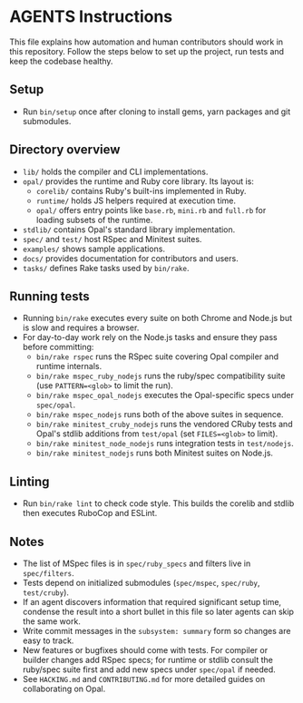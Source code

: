 # AGENTS Instructions

This file explains how automation and human contributors should work in this
repository. Follow the steps below to set up the project, run tests and keep the
codebase healthy.


## Setup
- Run `bin/setup` once after cloning to install gems, yarn packages and git submodules.

## Directory overview
- `lib/` holds the compiler and CLI implementations.
- `opal/` provides the runtime and Ruby core library. Its layout is:
  - `corelib/` contains Ruby's built-ins implemented in Ruby.
  - `runtime/` holds JS helpers required at execution time.
  - `opal/` offers entry points like `base.rb`, `mini.rb` and `full.rb` for
    loading subsets of the runtime.
- `stdlib/` contains Opal's standard library implementation.
- `spec/` and `test/` host RSpec and Minitest suites.
- `examples/` shows sample applications.
- `docs/` provides documentation for contributors and users.
- `tasks/` defines Rake tasks used by `bin/rake`.

## Running tests
- Running `bin/rake` executes every suite on both Chrome and Node.js but is slow and requires a browser.
- For day-to-day work rely on the Node.js tasks and ensure they pass before committing:
  - `bin/rake rspec` runs the RSpec suite covering Opal compiler and runtime internals.
  - `bin/rake mspec_ruby_nodejs` runs the ruby/spec compatibility suite (use `PATTERN=<glob>` to limit the run).
  - `bin/rake mspec_opal_nodejs` executes the Opal-specific specs under `spec/opal`.
  - `bin/rake mspec_nodejs` runs both of the above suites in sequence.
  - `bin/rake minitest_cruby_nodejs` runs the vendored CRuby tests and Opal's stdlib additions from `test/opal` (set `FILES=<glob>` to limit).
  - `bin/rake minitest_node_nodejs` runs integration tests in `test/nodejs`.
  - `bin/rake minitest_nodejs` runs both Minitest suites on Node.js.

## Linting
- Run `bin/rake lint` to check code style. This builds the corelib and stdlib then executes RuboCop and ESLint.

## Notes
- The list of MSpec files is in `spec/ruby_specs` and filters live in `spec/filters`.
- Tests depend on initialized submodules (`spec/mspec`, `spec/ruby`, `test/cruby`).
- If an agent discovers information that required significant setup time, condense
  the result into a short bullet in this file so later agents can skip the same
  work.
- Write commit messages in the `subsystem: summary` form so changes are easy to
  track.
- New features or bugfixes should come with tests. For compiler or builder
  changes add RSpec specs; for runtime or stdlib consult the ruby/spec suite
  first and add new specs under `spec/opal` if needed.
- See `HACKING.md` and `CONTRIBUTING.md` for more detailed guides on
  collaborating on Opal.
